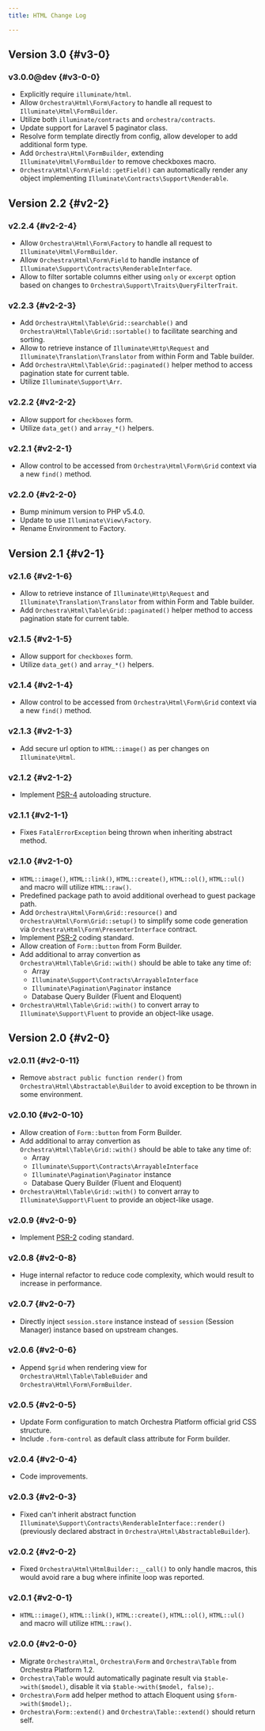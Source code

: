 ```yaml
---
title: HTML Change Log

---
```


## Version 3.0 {#v3-0}

### v3.0.0@dev {#v3-0-0}

* Explicitly require `illuminate/html`.
* Allow `Orchestra\Html\Form\Factory` to handle all request to `Illuminate\Html\FormBuilder`.
* Utilize both `illuminate/contracts` and `orchestra/contracts`.
* Update support for Laravel 5 paginator class.
* Resolve form template directly from config, allow developer to add additional form type.
* Add `Orchestra\Html\FormBuilder`, extending `Illuminate\Html\FormBuilder` to remove checkboxes macro.
* `Orchestra\Html\Form\Field::getField()` can automatically render any object implementing `Illuminate\Contracts\Support\Renderable`.

## Version 2.2 {#v2-2}

### v2.2.4 {#v2-2-4}

* Allow `Orchestra\Html\Form\Factory` to handle all request to `Illuminate\Html\FormBuilder`.
* Allow `Orchestra\Html\Form\Field` to handle instance of `Illuminate\Support\Contracts\RenderableInterface`.
* Allow to filter sortable columns either using `only` or `excerpt` option based on changes to `Orchestra\Support\Traits\QueryFilterTrait`.

### v2.2.3 {#v2-2-3}

* Add `Orchestra\Html\Table\Grid::searchable()` and `Orchestra\Html\Table\Grid::sortable()` to facilitate searching and sorting.
* Allow to retrieve instance of `Illuminate\Http\Request` and `Illuminate\Translation\Translator` from within Form and Table builder.
* Add `Orchestra\Html\Table\Grid::paginated()` helper method to access pagination state for current table.
* Utilize `Illuminate\Support\Arr`.

### v2.2.2 {#v2-2-2}

* Allow support for `checkboxes` form.
* Utilize `data_get()` and `array_*()` helpers.

### v2.2.1 {#v2-2-1}

* Allow control to be accessed from `Orchestra\Html\Form\Grid` context via a new `find()` method.

### v2.2.0 {#v2-2-0}

* Bump minimum version to PHP v5.4.0.
* Update to use `Illuminate\View\Factory`.
* Rename Environment to Factory.

## Version 2.1 {#v2-1}

### v2.1.6 {#v2-1-6}

* Allow to retrieve instance of `Illuminate\Http\Request` and `Illuminate\Translation\Translator` from within Form and Table builder.
* Add `Orchestra\Html\Table\Grid::paginated()` helper method to access pagination state for current table.

### v2.1.5 {#v2-1-5}

* Allow support for `checkboxes` form.
* Utilize `data_get()` and `array_*()` helpers.

### v2.1.4 {#v2-1-4}

* Allow control to be accessed from `Orchestra\Html\Form\Grid` context via a new `find()` method.

### v2.1.3 {#v2-1-3}

* Add secure url option to `HTML::image()` as per changes on `Illuminate\Html`.

### v2.1.2 {#v2-1-2}

* Implement [PSR-4](https://github.com/php-fig/fig-standards/blob/master/proposed/psr-4-autoloader/psr-4-autoloader.md) autoloading structure.

### v2.1.1 {#v2-1-1}

* Fixes `FatalErrorException` being thrown when inheriting abstract method.

### v2.1.0 {#v2-1-0}

* `HTML::image()`, `HTML::link()`, `HTML::create()`, `HTML::ol()`, `HTML::ul()` and macro will utilize `HTML::raw()`.
* Predefined package path to avoid additional overhead to guest package path.
* Add `Orchestra\Html\Form\Grid::resource()` and `Orchestra\Html\Form\Grid::setup()` to simplify some code generation via `Orchestra\Html\Form\PresenterInterface` contract.
* Implement [PSR-2](https://github.com/php-fig/fig-standards/blob/master/accepted/PSR-2-coding-style-guide.md) coding standard.
* Allow creation of `Form::button` from Form Builder.
* Add additional to array convertion as `Orchestra\Html\Table\Grid::with()` should be able to take any time of:
  - Array
  - `Illuminate\Support\Contracts\ArrayableInterface`
  - `Illuminate\Pagination\Paginator` instance
  - Database Query Builder (Fluent and Eloquent)
* `Orchestra\Html\Table\Grid::with()` to convert array to `Illuminate\Support\Fluent` to provide an object-like usage.

## Version 2.0 {#v2-0}

### v2.0.11 {#v2-0-11}

* Remove `abstract public function render()` from `Orchestra\Html\Abstractable\Builder` to avoid exception to be thrown in some environment.

### v2.0.10 {#v2-0-10}

* Allow creation of `Form::button` from Form Builder.
* Add additional to array convertion as `Orchestra\Html\Table\Grid::with()` should be able to take any time of:
  - Array
  - `Illuminate\Support\Contracts\ArrayableInterface`
  - `Illuminate\Pagination\Paginator` instance
  - Database Query Builder (Fluent and Eloquent)
* `Orchestra\Html\Table\Grid::with()` to convert array to `Illuminate\Support\Fluent` to provide an object-like usage.

### v2.0.9 {#v2-0-9}

* Implement [PSR-2](https://github.com/php-fig/fig-standards/blob/master/accepted/PSR-2-coding-style-guide.md) coding standard.

### v2.0.8 {#v2-0-8}

* Huge internal refactor to reduce code complexity, which would result to increase in performance.

### v2.0.7 {#v2-0-7}

* Directly inject `session.store` instance instead of `session` (Session Manager) instance based on upstream changes.

### v2.0.6 {#v2-0-6}

* Append `$grid` when rendering view for `Orchestra\Html\Table\TableBuider` and `Orchestra\Html\Form\FormBuilder`.

### v2.0.5 {#v2-0-5}

* Update Form configuration to match Orchestra Platform official grid CSS structure.
* Include `.form-control` as default class attribute for Form builder.

### v2.0.4 {#v2-0-4}

* Code improvements.

### v2.0.3 {#v2-0-3}

* Fixed can't inherit abstract function `Illuminate\Support\Contracts\RenderableInterface::render()` (previously declared abstract in `Orchestra\Html\AbstractableBuilder`).

### v2.0.2 {#v2-0-2}

* Fixed `Orchestra\Html\HtmlBuilder::__call()` to only handle macros, this would avoid rare a bug where infinite loop was reported.

### v2.0.1 {#v2-0-1}

* `HTML::image()`, `HTML::link()`, `HTML::create()`, `HTML::ol()`, `HTML::ul()` and macro will utilize `HTML::raw()`.

### v2.0.0 {#v2-0-0}

* Migrate `Orchestra\Html`, `Orchestra\Form` and `Orchestra\Table` from Orchestra Platform 1.2.
* `Orchestra\Table` would automatically paginate result via `$table->with($model)`, disable it via `$table->with($model, false);`.
* `Orchestra\Form` add helper method to attach Eloquent using `$form->with($model);`.
* `Orchestra\Form::extend()` and `Orchestra\Table::extend()` should return self.
